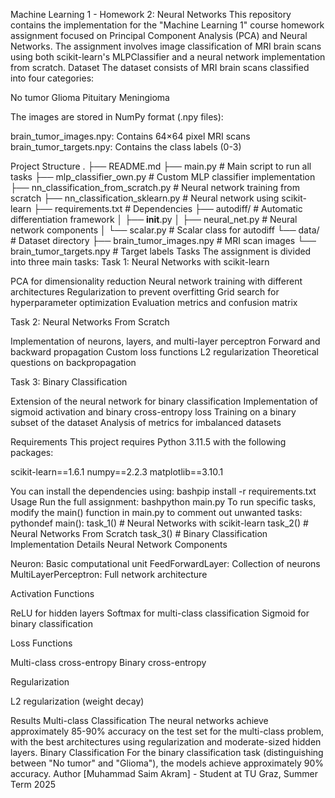 Machine Learning 1 - Homework 2: Neural Networks
This repository contains the implementation for the "Machine Learning 1" course homework assignment focused on Principal Component Analysis (PCA) and Neural Networks. The assignment involves image classification of MRI brain scans using both scikit-learn's MLPClassifier and a neural network implementation from scratch.
Dataset
The dataset consists of MRI brain scans classified into four categories:

No tumor
Glioma
Pituitary
Meningioma

The images are stored in NumPy format (.npy files):

brain_tumor_images.npy: Contains 64×64 pixel MRI scans
brain_tumor_targets.npy: Contains the class labels (0-3)

Project Structure
.
├── README.md
├── main.py                        # Main script to run all tasks
├── mlp_classifier_own.py          # Custom MLP classifier implementation
├── nn_classification_from_scratch.py  # Neural network training from scratch
├── nn_classification_sklearn.py   # Neural network using scikit-learn
├── requirements.txt               # Dependencies
├── autodiff/                      # Automatic differentiation framework
│   ├── __init__.py
│   ├── neural_net.py              # Neural network components
│   └── scalar.py                  # Scalar class for autodiff
└── data/                          # Dataset directory
    ├── brain_tumor_images.npy     # MRI scan images
    └── brain_tumor_targets.npy    # Target labels
Tasks
The assignment is divided into three main tasks:
Task 1: Neural Networks with scikit-learn

PCA for dimensionality reduction
Neural network training with different architectures
Regularization to prevent overfitting
Grid search for hyperparameter optimization
Evaluation metrics and confusion matrix

Task 2: Neural Networks From Scratch

Implementation of neurons, layers, and multi-layer perceptron
Forward and backward propagation
Custom loss functions
L2 regularization
Theoretical questions on backpropagation

Task 3: Binary Classification

Extension of the neural network for binary classification
Implementation of sigmoid activation and binary cross-entropy loss
Training on a binary subset of the dataset
Analysis of metrics for imbalanced datasets

Requirements
This project requires Python 3.11.5 with the following packages:

scikit-learn==1.6.1
numpy==2.2.3
matplotlib==3.10.1

You can install the dependencies using:
bashpip install -r requirements.txt
Usage
Run the full assignment:
bashpython main.py
To run specific tasks, modify the main() function in main.py to comment out unwanted tasks:
pythondef main():
    task_1()  # Neural Networks with scikit-learn
    task_2()    # Neural Networks From Scratch
    task_3()    # Binary Classification
Implementation Details
Neural Network Components

Neuron: Basic computational unit
FeedForwardLayer: Collection of neurons
MultiLayerPerceptron: Full network architecture

Activation Functions

ReLU for hidden layers
Softmax for multi-class classification
Sigmoid for binary classification

Loss Functions

Multi-class cross-entropy
Binary cross-entropy

Regularization

L2 regularization (weight decay)

Results
Multi-class Classification
The neural networks achieve approximately 85-90% accuracy on the test set for the multi-class problem, with the best architectures using regularization and moderate-sized hidden layers.
Binary Classification
For the binary classification task (distinguishing between "No tumor" and "Glioma"), the models achieve approximately 90% accuracy.
Author
[Muhammad Saim Akram] - Student at TU Graz, Summer Term 2025